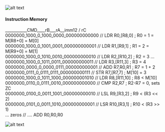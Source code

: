 ![alt text](https://github.com/srvrc/Computer-Architecture/blob/master/Single%20Cycle%20Processor%20Design/ee446exp3sim.png?raw=true)
#### Instruction Memory 
___________CMD____rB___rA__imm12 / rC  
0000000_1000_0_1000_0000_000000000000	//	LDR R0,[R8,0]    ;  R0 = 1 = M[R8+0] = M[0]  
0000000_1000_0_1001_0001_000000000001	//  LDR R1,[R9,1]    ;  R1 = 2 = M[R9+0] = M[1]  
0000000_1000_0_1010_0010_000000000010	//  LDR R2,[R10,2]  ;  R2 = 3          ...  
0000000_1000_0_1011_0011_000000000011	//  LDR R3,[R11,3]  ;  R3 = 4  
0000000_0000_0_0000_0111_000000000001	//	ADD R7,R0,R1   ;  R7 = 1 + 2  
0000000_0111_0_0111_0111_000000000111	//	STR R7,[R7,7]    ;  M[10] = 3   
0000000_1000_0_1011_1000_000000001010	//	LDR R8,[R11,10] ; R8 < M[10]    
0000000_0110_0_0111_0010_000000000000	// 	CMP R2,R7	  ; R2-R7 = 0, sets ZC    	
0000000_0100_0_0011_1001_000000000010	// 	LSL  R9,[R3,2]    ; R9 < (R3 << 2)  
0000000_0101_0_0011_1010_000000000001	//	LSR R10,[R3,1]  ; R10 < (R3 >> 1)  
… zeros						// ….    ADD R0,R0,R0  
  
![alt text](https://github.com/srvrc/Computer-Architecture/blob/master/Single%20Cycle%20Processor%20Design/ee446exp3cu.png?raw=true)
